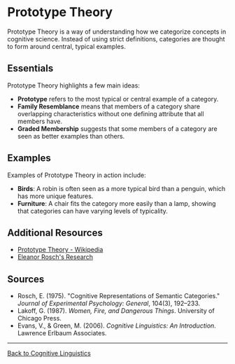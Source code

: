 # Prototype Theory

Prototype Theory is a way of understanding how we categorize concepts in cognitive science. Instead of using strict definitions, categories are thought to form around central, typical examples.

## Essentials

Prototype Theory highlights a few main ideas:

- **Prototype** refers to the most typical or central example of a category.
- **Family Resemblance** means that members of a category share overlapping characteristics without one defining attribute that all members have.
- **Graded Membership** suggests that some members of a category are seen as better examples than others.

## Examples

Examples of Prototype Theory in action include:

- **Birds**: A robin is often seen as a more typical bird than a penguin, which has more unique features.
- **Furniture**: A chair fits the category more easily than a lamp, showing that categories can have varying levels of typicality.

## Additional Resources

- [Prototype Theory - Wikipedia](https://en.wikipedia.org/wiki/Prototype_theory)
- [Eleanor Rosch's Research](https://psychology.berkeley.edu/people/eleanor-rosch)

## Sources

- Rosch, E. (1975). "Cognitive Representations of Semantic Categories." *Journal of Experimental Psychology: General*, 104(3), 192–233.
- Lakoff, G. (1987). *Women, Fire, and Dangerous Things*. University of Chicago Press.
- Evans, V., & Green, M. (2006). *Cognitive Linguistics: An Introduction*. Lawrence Erlbaum Associates.

---

[Back to Cognitive Linguistics](../README.md)
